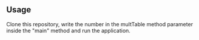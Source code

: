 ## Usage

Clone this repository, write the number in the multTable method parameter inside the "main" method and run the application.
